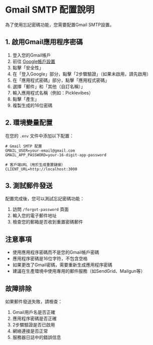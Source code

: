 # Gmail SMTP 配置說明

為了使用忘記密碼功能，您需要配置Gmail SMTP設置。

## 1. 啟用Gmail應用程序密碼

1. 登入您的Gmail帳戶
2. 前往 [Google帳戶設置](https://myaccount.google.com/)
3. 點擊「安全性」
4. 在「登入Google」部分，點擊「2步驟驗證」（如果未啟用，請先啟用）
5. 在「應用程式密碼」部分，點擊「應用程式密碼」
6. 選擇「郵件」和「其他（自訂名稱）」
7. 輸入應用程式名稱（例如：Picklevibes）
8. 點擊「產生」
9. 複製生成的16位密碼

## 2. 環境變量配置

在您的 `.env` 文件中添加以下配置：

```env
# Gmail SMTP 配置
GMAIL_USER=your-email@gmail.com
GMAIL_APP_PASSWORD=your-16-digit-app-password

# 客戶端URL（用於生成重置鏈接）
CLIENT_URL=http://localhost:3000
```

## 3. 測試郵件發送

配置完成後，您可以測試忘記密碼功能：

1. 訪問 `/forgot-password` 頁面
2. 輸入您的電子郵件地址
3. 檢查您的郵箱是否收到重置密碼郵件

## 注意事項

- 使用應用程序密碼而不是您的Gmail帳戶密碼
- 應用程序密碼是16位字符，不包含空格
- 如果更改了Gmail密碼，需要重新生成應用程序密碼
- 建議在生產環境中使用專用的郵件服務（如SendGrid、Mailgun等）

## 故障排除

如果郵件發送失敗，請檢查：

1. Gmail用戶名是否正確
2. 應用程序密碼是否正確
3. 2步驟驗證是否已啟用
4. 網絡連接是否正常
5. 服務器日誌中的錯誤信息


